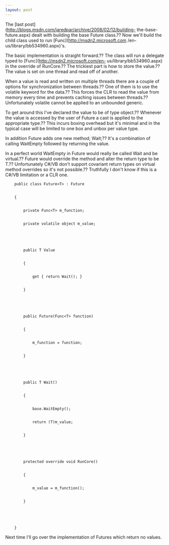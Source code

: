 ```yaml
---
layout: post
---
```

The [last post](http://blogs.msdn.com/jaredpar/archive/2008/02/12/building-
the-base-future.aspx) dealt with building the base Future class.?? Now we'll
build the child class used to run [Func<TResult>](http://msdn2.microsoft.com
/en-us/library/bb534960.aspx)'s.

The basic implementation is straight forward.?? The class will run a delegate
typed to [Func<TResult>](http://msdn2.microsoft.com/en-
us/library/bb534960.aspx) in the override of RunCore.?? The trickiest part is
how to store the value.?? The value is set on one thread and read off of
another.

When a value is read and written on multiple threads there are a couple of
options for synchronization between threads.?? One of them is to use the
volatile keyword for the data.?? This forces the CLR to read the value from
memory every time and prevents caching issues between threads.?? Unfortunately
volatile cannot be applied to an unbounded generic.

To get around this I've declared the value to be of type object.?? Whenever the
value is accessed by the user of Future<T> a cast is applied to the
appropriate type.?? This incurs boxing overhead but it's minimal and in the
typical case will be limited to one box and unbox per value type.

In addition Future<T> adds one new method; Wait;?? It's a combination of
calling WaitEmpty followed by returning the value.

In a perfect world WaitEmpty in Future would really be called Wait and be
virtual.?? Future<T> would override the method and alter the return type to be
T.?? Unfortunately C#/VB don't support covariant return types on virtual method
overrides so it's not possible.?? Truthfully I don't know if this is a C#/VB
limitation or a CLR one.

    
    
        public class Future<T> : Future


        {


            private Func<T> m_function;


            private volatile object m_value;


    


            public T Value


            {


                get { return Wait(); }


            }


    


            public Future(Func<T> function)


            {


                m_function = function;


            }


    


            public T Wait()


            {


                base.WaitEmpty();


                return (T)m_value;


            }


    


            protected override void RunCore()


            {


                m_value = m_function();


            }


    


        }

Next time I'll go over the implementation of Futures which return no values.

